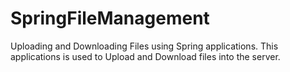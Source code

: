 # SpringFileManagement
Uploading and Downloading Files using Spring applications. This applications is used to Upload and Download files into the server.
